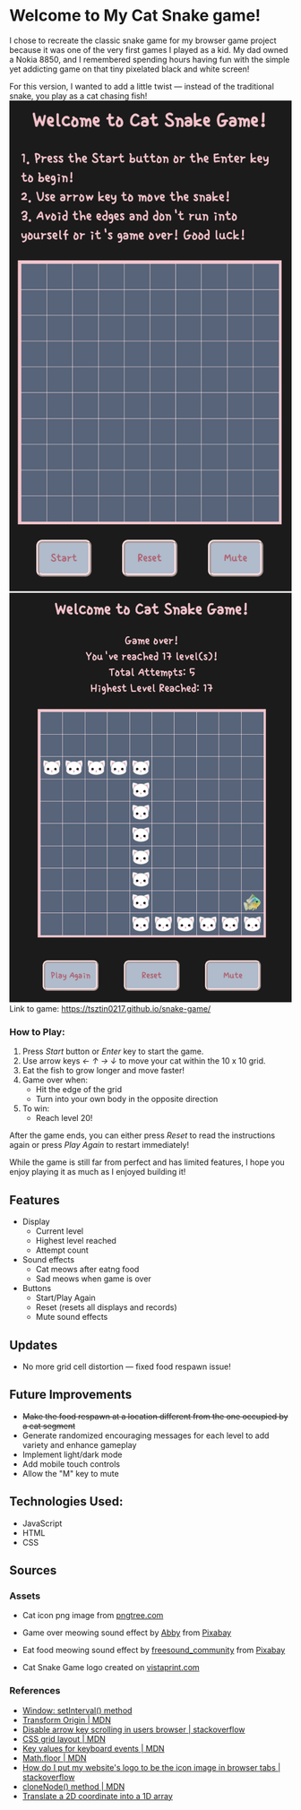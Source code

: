 # Welcome to My Cat Snake game!
I chose to recreate the classic snake game for my browser game project because it was one of the very first games I played as a kid. My dad owned a Nokia 8850, and I remembered spending hours having fun with the simple yet addicting game on that tiny pixelated black and white screen! 

For this version, I wanted to add a little twist — instead of the traditional snake, you play as a cat chasing fish!
![screenshot of landing page](./assets/images/game_start.png)<br>
![screenshot of gameover](./assets/images/game_over.png)<br>
Link to game: https://tsztin0217.github.io/snake-game/

### How to Play:
1. Press *Start* button or *Enter* key to start the game. 
2. Use arrow keys *← ↑ → ↓* to move your cat within the 10 x 10 grid.<br>
3. Eat the fish to grow longer and move faster!
4. Game over when:
    - Hit the edge of the grid
    - Turn into your own body in the opposite direction
5. To win:
    - Reach level 20!

After the game ends, you can either press *Reset* to read the instructions again or press *Play Again* to restart immediately!

While the game is still far from perfect and has limited features, I hope you enjoy playing it as much as I enjoyed building it! 

## Features
- Display
    -  Current level
    -  Highest level reached
    -  Attempt count
- Sound effects
    -  Cat meows after eatng food
    -  Sad meows when game is over
- Buttons
    -  Start/Play Again
    -  Reset (resets all displays and records)
    -  Mute sound effects

## Updates
- No more grid cell distortion — fixed food respawn issue!

## Future Improvements
- ~~Make the food respawn at a location different from the one occupied by a cat segment~~
- Generate randomized encouraging messages for each level to add variety and enhance gameplay
- Implement light/dark mode
- Add mobile touch controls
- Allow the "M" key to mute

## Technologies Used:
- JavaScript
- HTML
- CSS

## Sources
### Assets
- Cat icon png image from [pngtree.com](https://pngtree.com/freepng/cute-white-cat-head_4242401.html)
- Game over meowing sound effect by <a href="https://pixabay.com/users/yoursperfectguy-46268990/?utm_source=link-attribution&utm_medium=referral&utm_campaign=music&utm_content=246012">Abby</a> from <a href="https://pixabay.com//?utm_source=link-attribution&utm_medium=referral&utm_campaign=music&utm_content=246012">Pixabay</a>

- Eat food meowing sound effect by <a href="https://pixabay.com/users/freesound_community-46691455/?utm_source=link-attribution&utm_medium=referral&utm_campaign=music&utm_content=38576">freesound_community</a> from <a href="https://pixabay.com//?utm_source=link-attribution&utm_medium=referral&utm_campaign=music&utm_content=38576">Pixabay</a>

- Cat Snake Game logo created on [vistaprint.com](https://www.vistaprint.com/logomaker/download/share/67c104cad823577c979794fe)

### References
- [Window: setInterval() method](https://developer.mozilla.org/en-US/docs/Web/API/Window/setInterval)
- [Transform Origin | MDN](https://developer.mozilla.org/en-US/docs/Web/CSS/transform-origin)
- [Disable arrow key scrolling in users browser | stackoverflow](https://stackoverflow.com/questions/8916620/disable-arrow-key-scrolling-in-users-browser)
- [CSS grid layout | MDN](https://developer.mozilla.org/en-US/docs/Web/CSS/CSS_grid_layout/Basic_concepts_of_grid_layout)
- [Key values for keyboard events | MDN](https://developer.mozilla.org/en-US/docs/Web/API/UI_Events/Keyboard_event_key_values)
- [Math.floor | MDN](https://developer.mozilla.org/en-US/docs/Web/JavaScript/Reference/Global_Objects/Math/floor)
- [How do I put my website's logo to be the icon image in browser tabs | stackoverflow](https://stackoverflow.com/questions/11488960/how-do-i-put-my-websites-logo-to-be-the-icon-image-in-browser-tabs)
- [cloneNode() method | MDN](https://developer.mozilla.org/en-US/docs/Web/API/Node/cloneNode)
- [Translate a 2D coordinate into a 1D array](https://stackoverflow.com/questions/51009297/translate-a-2d-coordinate-into-a-1d-array)
